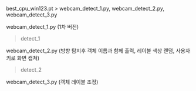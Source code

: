 best_cpu_win123.pt > webcam_detect_1.py, webcam_detect_2.py,  webcam_detect_3.py

webcam_detect_1.py (1차 버전) 

> detect_1

webcam_detect_2.py (방향 탐지후 객체 이름과 함께 출력, 레이블 색상 랜덤, 사용자키로 화면 캡쳐)

> detect_2

webcam_detect_3.py (객체 레이블 조정)

